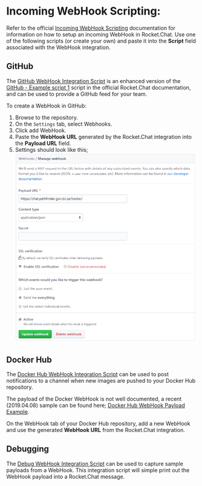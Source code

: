 # Incoming WebHook Scripting:

Refer to the official [Incoming WebHook Scripting](https://rocket.chat/docs/administrator-guides/integrations/) documentation for information on how to setup an incoming WebHook in Rocket.Chat.  Use one of the following scripts (or create your own) and paste it into the **Script** field associated with the WebHook integration.

## GitHub

The [GitHub WebHook Integration Script](./scripts/github/rocket.chat.integration.js) is an enhanced version of the [GitHub - Example script 1](https://rocket.chat/docs/administrator-guides/integrations/github/#example-script-1) script in the official Rocket.Chat documentation, and can be used to provide a GitHub feed for your team.

To create a WebHook in GitHub:
1. Browse to the repository.
1. On the `Settings` tab, select Webhooks.
1. Click add WebHook.
1. Paste the **WebHook URL** generated by the Rocket.Chat integration into the **Payload URL** field.
1. Settings should look like this;
![GitHub WebHook Screenshot](./assets/GitHubWebHook.png "GitHub WebHook Screenshot")

## Docker Hub

The [Docker Hub WebHook Integration Script](./scripts/dockerhub/rocket.chat.integration.js) can be used to post notifications to a channel when new images are pushed to your Docker Hub repository.

The payload of the Docker WebHook is not well documented, a recent (2019.04.08) sample can be found here; [Docker Hub WebHook Payload Example](./scripts/dockerhub/DockerHubWebhookPayloadExample.json).

On the WebHook tab of your Docker Hub repository, add a new WebHook and use the generated **WebHook URL** from the Rocket.Chat integration.

## Debugging 

The [Debug WebHook Integration Script](./scripts/debug/rocket.chat.capturepayload.js) can be used to capture sample payloads from a WebHook.  This integration script will simple print out the WebHook payload into a Rocket.Chat message.